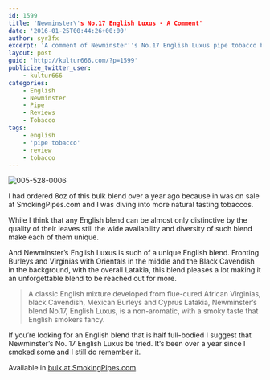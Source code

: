 ```yaml
---
id: 1599
title: 'Newminster\'s No.17 English Luxus - A Comment'
date: '2016-01-25T00:44:26+00:00'
author: syr3fx
excerpt: 'A comment of Newminster''s No.17 English Luxus pipe tobacco blend.'
layout: post
guid: 'http://kultur666.com/?p=1599'
publicize_twitter_user:
    - kultur666
categories:
    - English
    - Newminster
    - Pipe
    - Reviews
    - Tobacco
tags:
    - english
    - 'pipe tobacco'
    - review
    - tobacco
---
```


![005-528-0006](http://localhost:8080/wp-content/uploads/2016/01/005-528-0006.jpg)

I had ordered 8oz of this bulk blend over a year ago because in was on sale at SmokingPipes.com and I was diving into more natural tasting tobaccos.

While I think that any English blend can be almost only distinctive by the quality of their leaves still the wide availability and diversity of such blend make each of them unique.

And Newminster’s English Luxus is such of a unique English blend. Fronting Burleys and Virginias with Orientals in the middle and the Black Cavendish in the background, with the overall Latakia, this blend pleases a lot making it an unforgettable blend to be reached out for more.

> A classic English mixture developed from flue-cured African Virginias, black Cavendish, Mexican Burleys and Cyprus Latakia, Newminster’s blend No.17, English Luxus, is a non-aromatic, with a smoky taste that English smokers fancy.

If you’re looking for an English blend that is half full-bodied I suggest that Newminster’s No. 17 English Luxus be tried. It’s been over a year since I smoked some and I still do remember it.

Available in [bulk at SmokingPipes.com](http://www.smokingpipes.com/tobacco/by-maker/Newminster/bulk/moreinfo.cfm?product_id=102407).